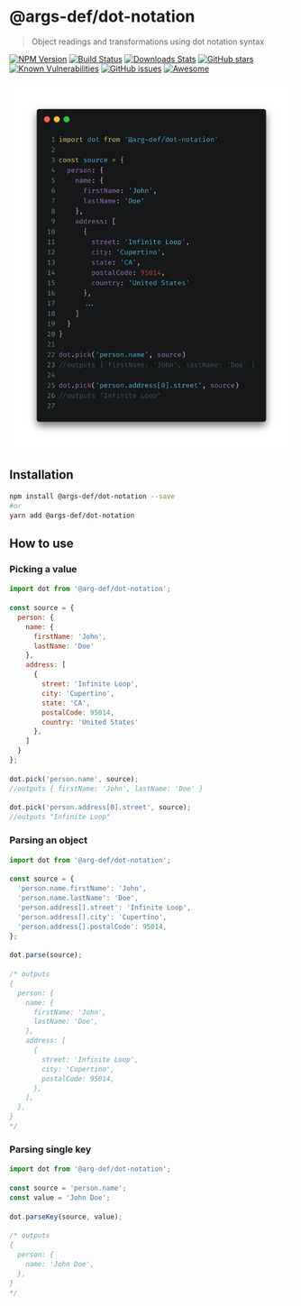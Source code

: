 # @args-def/dot-notation

> Object readings and transformations using dot notation syntax

[![NPM Version][npm-image]][npm-url]
[![Build Status][travis-image]][travis-url]
[![Downloads Stats][npm-downloads]][npm-url]
[![GitHub stars][stars-image]][stars-url]
[![Known Vulnerabilities][vulnerabilities-image]][vulnerabilities-url]
[![GitHub issues][issues-image]][issues-url]
[![Awesome][awesome-image]][awesome-url]


![](dot-notation.png)

## Installation

```sh
npm install @args-def/dot-notation --save
#or
yarn add @args-def/dot-notation
```

## How to use

### Picking a value

```js
import dot from '@arg-def/dot-notation';

const source = {
  person: {
    name: {
      firstName: 'John',
      lastName: 'Doe'
    },
    address: [
      {
        street: 'Infinite Loop',
        city: 'Cupertino',
        state: 'CA',
        postalCode: 95014,
        country: 'United States'
      },
    ]
  }
};

dot.pick('person.name', source);
//outputs { firstName: 'John', lastName: 'Doe' }

dot.pick('person.address[0].street', source);
//outputs "Infinite Loop"
```

### Parsing an object


```js
import dot from '@arg-def/dot-notation';

const source = {
  'person.name.firstName': 'John',
  'person.name.lastName': 'Doe',
  'person.address[].street': 'Infinite Loop',
  'person.address[].city': 'Cupertino',
  'person.address[].postalCode': 95014,
};

dot.parse(source);

/* outputs
{
  person: {
    name: {
      firstName: 'John',
      lastName: 'Doe',
    },
    address: [
      {
        street: 'Infinite Loop',
        city: 'Cupertino',
        postalCode: 95014,
      },
    ],
  },
}
*/
```


### Parsing single key


```js
import dot from '@arg-def/dot-notation';

const source = 'person.name';
const value = 'John Doe';

dot.parseKey(source, value);

/* outputs
{
  person: {
    name: 'John Doe',
  },
}
*/
```


<!-- Markdown link & img dfn's -->
[npm-image]: https://img.shields.io/npm/v/@args-def/dot-notation.svg?style=flat-square
[npm-url]: https://npmjs.org/package/@args-def/dot-notation
[npm-downloads]: https://img.shields.io/npm/dm/@args-def/dot-notation.svg?style=flat-square
[travis-image]: https://img.shields.io/travis/dbader/node-datadog-metrics/master.svg?style=flat-square
[travis-url]: https://travis-ci.org/dbader/node-datadog-metrics
[stars-image]: https://img.shields.io/github/stars/args-def/dot-notation.svg
[stars-url]: https://github.com/args-def/dot-notation/stargazers
[vulnerabilities-image]: https://snyk.io/test/github/args-def/dot-notation/badge.svg
[vulnerabilities-url]: https://snyk.io/test/github/args-def/dot-notation
[issues-image]: https://img.shields.io/github/issues/args-def/dot-notation.svg
[issues-url]: https://github.com/args-def/dot-notation/issues
[awesome-image]: https://cdn.rawgit.com/sindresorhus/awesome/d7305f38d29fed78fa85652e3a63e154dd8e8829/media/badge.svg
[awesome-url]: https://github.com/themgoncalves/react-loadable-ssr-addon